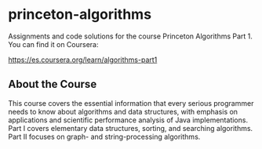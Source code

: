 # princeton-algorithms

Assignments and code solutions for the course Princeton Algorithms Part 1. You can find it on Coursera:

https://es.coursera.org/learn/algorithms-part1

## About the Course

This course covers the essential information that every serious programmer needs to know about algorithms and data structures, with emphasis on applications and scientific performance analysis of Java implementations. Part I covers elementary data structures, sorting, and searching algorithms. Part II focuses on graph- and string-processing algorithms.